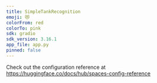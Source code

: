 ```yaml
---
title: SimpleTankRecognition
emoji: 😻
colorFrom: red
colorTo: pink
sdk: gradio
sdk_version: 3.16.1
app_file: app.py
pinned: false
---
```


Check out the configuration reference at https://huggingface.co/docs/hub/spaces-config-reference
